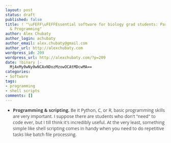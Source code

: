 ```yaml
---
layout: post
status: draft
published: false
title: ! "\uFEFF\uFEFFEssential software for biology grad students: Part VII Scripting
  & Programming"
author: Alex Chubaty
author_login: achubaty
author_email: alex.chubaty@gmail.com
author_url: http://alexchubaty.com
wordpress_id: 209
wordpress_url: http://alexchubaty.com/?p=209
date: !binary |-
  MjAxMy0wNy0wNCAxNDozMzowOCAtMDcwMA==
categories:
- Software
tags:
- programming
- shell scripts
comments: []
---
```

<ul>
<li><span style="color: #444444;"><span style="font-family: 'Open Sans', Helvetica, Arial, sans-serif;"><b>Programming &amp; scripting.</b> Be it Python, C, or R, basic programming skills are very important. I suppose there are students who don't "need" to code ever, but I till think it's incredibly useful. At the very least, something simple like shell scripting comes in handy when you need to do repetitive tasks like batch file processing.</span></span></li>
</ul>
